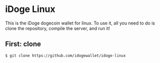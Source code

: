 # iDoge Linux
This is the iDoge dogecoin wallet for linux. To use it, all you need to do is clone the repository, compile the server, and run it!



## First: clone
```
$ git clone https://github.com/idogewallet/idoge-linux
```
